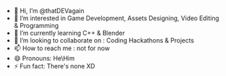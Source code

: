 - 👋 Hi, I’m @thatDEVagain
- 👀 I’m interested in Game Development, Assets Designing, Video Editing & Programming
- 🌱 I’m currently learning C++ & Blender
- 💞️ I’m looking to collaborate on : Coding Hackathons & Projects 
- 📫 How to reach me : not for now
- 😄 Pronouns: He\Him
- ⚡ Fun fact: There's none XD

<!---
thatDEVagain/thatDEVagain is a ✨ special ✨ repository because its `README.md` (this file) appears on your GitHub profile.
You can click the Preview link to take a look at your changes.
--->
